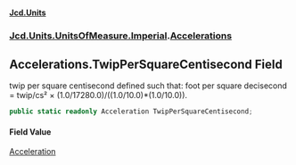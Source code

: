 #### [Jcd.Units](index 'index')
### [Jcd.Units.UnitsOfMeasure.Imperial](Jcd.Units.UnitsOfMeasure.Imperial 'Jcd.Units.UnitsOfMeasure.Imperial').[Accelerations](Accelerations 'Jcd.Units.UnitsOfMeasure.Imperial.Accelerations')

## Accelerations.TwipPerSquareCentisecond Field

twip per square centisecond defined such that: foot per square decisecond = twip/cs² ×
(1.0/17280.0)/((1.0/10.0)*(1.0/10.0)).

```csharp
public static readonly Acceleration TwipPerSquareCentisecond;
```

#### Field Value
[Acceleration](Acceleration 'Jcd.Units.UnitTypes.Acceleration')